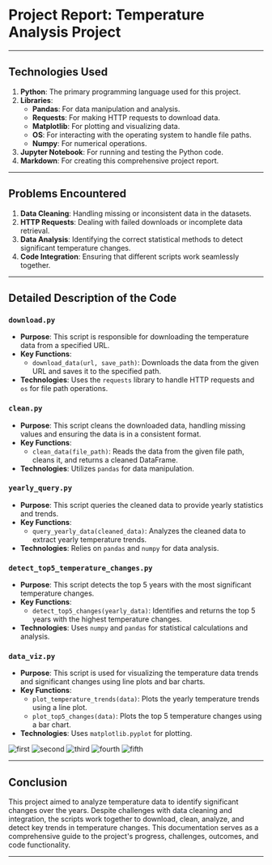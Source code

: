 # Project Report: Temperature Analysis Project

---

## Technologies Used

1. **Python**: The primary programming language used for this project.
2. **Libraries**:
   - **Pandas**: For data manipulation and analysis.
   - **Requests**: For making HTTP requests to download data.
   - **Matplotlib**: For plotting and visualizing data.
   - **OS**: For interacting with the operating system to handle file paths.
   - **Numpy**: For numerical operations.
3. **Jupyter Notebook**: For running and testing the Python code.
4. **Markdown**: For creating this comprehensive project report.

---

## Problems Encountered

1. **Data Cleaning**: Handling missing or inconsistent data in the datasets.
2. **HTTP Requests**: Dealing with failed downloads or incomplete data retrieval.
3. **Data Analysis**: Identifying the correct statistical methods to detect significant temperature changes.
4. **Code Integration**: Ensuring that different scripts work seamlessly together.

---

## Detailed Description of the Code

### `download.py`
- **Purpose**: This script is responsible for downloading the temperature data from a specified URL.
- **Key Functions**:
  - `download_data(url, save_path)`: Downloads the data from the given URL and saves it to the specified path.
- **Technologies**: Uses the `requests` library to handle HTTP requests and `os` for file path operations.

### `clean.py`
- **Purpose**: This script cleans the downloaded data, handling missing values and ensuring the data is in a consistent format.
- **Key Functions**:
  - `clean_data(file_path)`: Reads the data from the given file path, cleans it, and returns a cleaned DataFrame.
- **Technologies**: Utilizes `pandas` for data manipulation.

### `yearly_query.py`
- **Purpose**: This script queries the cleaned data to provide yearly statistics and trends.
- **Key Functions**:
  - `query_yearly_data(cleaned_data)`: Analyzes the cleaned data to extract yearly temperature trends.
- **Technologies**: Relies on `pandas` and `numpy` for data analysis.

### `detect_top5_temperature_changes.py`
- **Purpose**: This script detects the top 5 years with the most significant temperature changes.
- **Key Functions**:
  - `detect_top5_changes(yearly_data)`: Identifies and returns the top 5 years with the highest temperature changes.
- **Technologies**: Uses `numpy` and `pandas` for statistical calculations and analysis.

### `data_viz.py`
- **Purpose**: This script is used for visualizing the temperature data trends and significant changes using line plots and bar charts.
- **Key Functions**:
  - `plot_temperature_trends(data)`: Plots the yearly temperature trends using a line plot.
  - `plot_top5_changes(data)`: Plots the top 5 temperature changes using a bar chart.
- **Technologies**: Uses `matplotlib.pyplot` for plotting.

![first](https://github.com/D-Mielewczyk/euro-temperature-trend-stats/blob/SamePinchy-patch-1/assets/1.png?raw=true)
![second](https://github.com/D-Mielewczyk/euro-temperature-trend-stats/blob/SamePinchy-patch-1/assets/2.png?raw=true)
![third](https://github.com/D-Mielewczyk/euro-temperature-trend-stats/blob/SamePinchy-patch-1/assets/3.png?raw=true)
![fourth](https://github.com/D-Mielewczyk/euro-temperature-trend-stats/blob/SamePinchy-patch-1/assets/4.png?raw=true)
![fifth](https://github.com/D-Mielewczyk/euro-temperature-trend-stats/blob/SamePinchy-patch-1/assets/5.png?raw=true)

---

## Conclusion

This project aimed to analyze temperature data to identify significant changes over the years. Despite challenges with data cleaning and integration, the scripts work together to download, clean, analyze, and detect key trends in temperature changes. This documentation serves as a comprehensive guide to the project's progress, challenges, outcomes, and code functionality.

---
